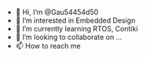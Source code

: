 - 👋 Hi, I’m @Gau54454d50
- 👀 I’m interested in Embedded Design 
- 🌱 I’m currently learning RTOS, Contiki 
- 💞️ I’m looking to collaborate on ...
- 📫 How to reach me 

<!---
Gau54454d50/Gau54454d50 is a ✨ special ✨ repository because its `README.md` (this file) appears on your GitHub profile.
You can click the Preview link to take a look at your changes.
--->
